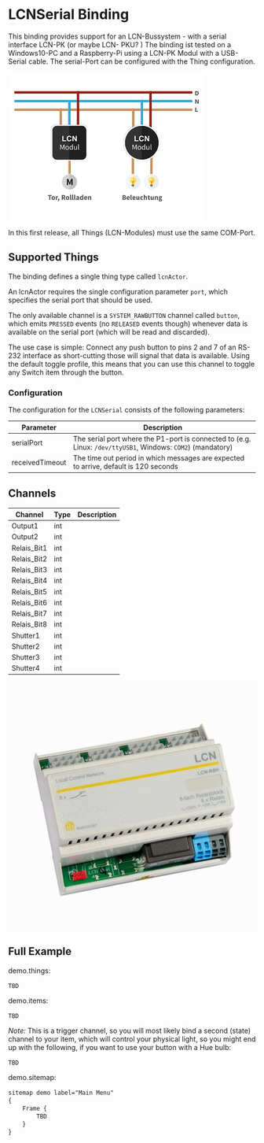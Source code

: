 # LCNSerial Binding


This binding provides support for an LCN-Bussystem - with a serial interface LCN-PK (or maybe LCN- PKU? )
The binding ist tested on a Windows10-PC and a Raspberry-Pi using a LCN-PK Modul with a USB-Serial cable. 
The serial-Port can be configured with the Thing configuration.

![LCN Bus](./lcn_bus.jpg)

In this first release, all Things (LCN-Modules) must use the same COM-Port.

## Supported Things

The binding defines a single thing type called `lcnActor`.

An lcnActor requires the single configuration parameter `port`, which specifies the serial port that should be used. 

The only available channel is a `SYSTEM_RAWBUTTON` channel called `button`, which emits `PRESSED` events (no `RELEASED` events though) whenever data is available on the serial port (which will be read and discarded).

The use case is simple: Connect any push button to pins 2 and 7 of an RS-232 interface as short-cutting those will signal that data is available.
Using the default toggle profile, this means that you can use this channel to toggle any Switch item through the button.

### Configuration

The configuration for the `LCNSerial` consists of the following parameters:

| Parameter           | Description                                                                                                 |
|---------------------|-------------------------------------------------------------------------------------------------------------|
| serialPort          | The serial port where the P1-port is connected to (e.g. Linux: `/dev/ttyUSB1`, Windows: `COM2`) (mandatory) |
| receivedTimeout     | The time out period in which messages are expected to arrive, default is 120 seconds   

## Channels


| Channel       | Type     | Description                |
| ------------- |----------|--------------------------- |
| Output1       | int      |                            |
| Output2       | int      |                            |
| Relais_Bit1   | int      |                            |
| Relais_Bit2   | int      |                            |
| Relais_Bit3   | int      |                            |
| Relais_Bit4   | int      |                            |
| Relais_Bit5   | int      |                            |
| Relais_Bit6   | int      |                            |
| Relais_Bit7   | int      |                            |
| Relais_Bit8   | int      |                            |
| Shutter1      | int      |                            |
| Shutter2      | int      |                            |
| Shutter3      | int      |                            |
| Shutter4      | int      |                            |






![Relias-Modul](./LCN-R8H.jpg)

## Full Example

demo.things:

```
TBD
```

demo.items:

```
TBD
```

_Note:_ This is a trigger channel, so you will most likely bind a second (state) channel to your item, which will control your physical light, so you might end up with the following, if you want to use your button with a Hue bulb:

```
TBD
```

demo.sitemap:

```
sitemap demo label="Main Menu"
{
    Frame {
        TBD
    }
}
```
